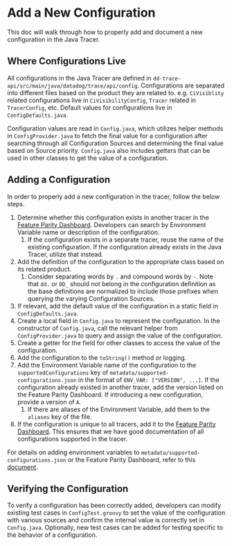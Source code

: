 # Add a New Configuration

This doc will walk through how to properly add and document a new configuration in the Java Tracer.

## Where Configurations Live

All configurations in the Java Tracer are defined in `dd-trace-api/src/main/java/datadog/trace/api/config`. 
Configurations are separated into different files based on the product they are related to. e.g. `CiVisiblity` related configurations live in `CiVisibilityConfig`, `Tracer` related in `TracerConfig`, etc. 
Default values for configurations live in `ConfigDefaults.java`.  

Configuration values are read in `Config.java`, which utilizes helper methods in `ConfigProvider.java` to fetch the final value for a configuration after searching through all Configuration Sources and determining the final value based on Source priority.
`Config.java` also includes getters that can be used in other classes to get the value of a configuration.

## Adding a Configuration

In order to properly add a new configuration in the tracer, follow the below steps.
1. Determine whether this configuration exists in another tracer in the [Feature Parity Dashboard](https://feature-parity.us1.prod.dog/#/configurations?viewType=configurations). Developers can search by Environment Variable name or description of the configuration.
   1. If the configuration exists in a separate tracer, reuse the name of the existing configuration. If the configuration already exists in the Java Tracer, utilize that instead.
2. Add the definition of the configuration to the appropriate class based on its related product.
   1. Consider separating words by `.` and compound words by `-`. Note that `dd.` or `DD_` should not belong in the configuration definition as the base definitions are normalized to include those prefixes when querying the varying Configuration Sources.
3. If relevant, add the default value of the configuration in a static field in `ConfigDefaults.java`.
4. Create a local field in `Config.java` to represent the configuration. In the constructor of `Config.java`, call the relevant helper from `ConfigProvider.java` to query and assign the value of the configuration.
5. Create a getter for the field for other classes to access the value of the configuration.
6. Add the configuration to the `toString()` method or logging.
7. Add the Environment Variable name of the configuration to the `supportedConfigurations` key of `metadata/supported-configurations.json` in the format of `ENV_VAR: ["VERSION", ...]`. If the configuration already existed in another tracer, add the version listed on the Feature Parity Dashboard. If introducing a new configuration, provide a version of `A`.
   1. If there are aliases of the Environment Variable, add them to the `aliases` key of the file.
8. If the configuration is unique to all tracers, add it to the [Feature Parity Dashboard](https://feature-parity.us1.prod.dog/#/configurations?viewType=configurations). This ensures that we have good documentation of all configurations supported in the tracer.

For details on adding environment variables to `metadata/supported-configurations.json` or the Feature Parity Dashboard, refer to this [document](https://datadoghq.atlassian.net/wiki/spaces/APMINT/pages/5372248222/APM+-+Centralized+Configuration+Config+inversion#dd-trace-java).

## Verifying the Configuration

To verify a configuration has been correctly added, developers can modify existing test cases in `ConfigTest.groovy` to set the value of the configuration with various sources and confirm the internal value is correctly set in `Config.java`.
Optionally, new test cases can be added for testing specific to the behavior of a configuration.
